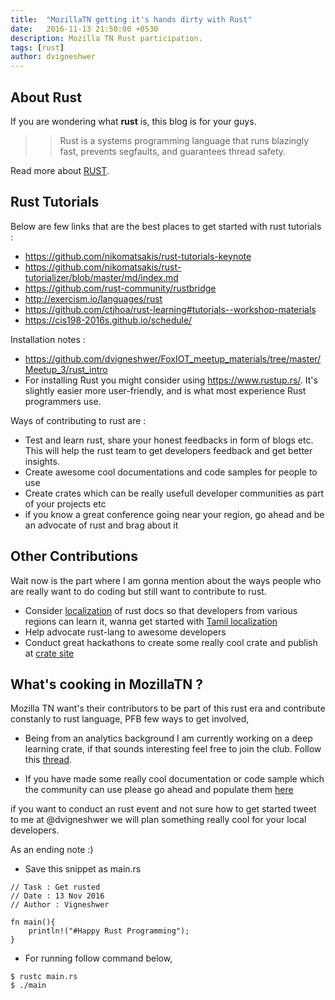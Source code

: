 ```yaml
---
title:  "MozillaTN getting it's hands dirty with Rust"
date:   2016-11-13 21:50:00 +0530
description: Mozilla TN Rust participation.
tags: [rust]
author: dvigneshwer
---
```


## About Rust

If you are wondering what **rust** is, this blog is for your guys.

>> Rust is a systems programming language that runs blazingly fast, prevents segfaults, and guarantees thread safety. 

Read more about [RUST](https://www.rust-lang.org/en-US/).

## Rust Tutorials

Below are few links that are the best places to get started with rust tutorials :

* https://github.com/nikomatsakis/rust-tutorials-keynote
* https://github.com/nikomatsakis/rust-tutorializer/blob/master/md/index.md
* https://github.com/rust-community/rustbridge
* http://exercism.io/languages/rust
* https://github.com/ctjhoa/rust-learning#tutorials--workshop-materials
* https://cis198-2016s.github.io/schedule/

Installation notes :

* https://github.com/dvigneshwer/FoxIOT_meetup_materials/tree/master/Meetup_3/rust_intro
* For installing Rust you might consider using https://www.rustup.rs/. It's slightly easier more user-friendly, and is what most experience Rust programmers use.

Ways of contributing to rust are :

* Test and learn rust, share your honest feedbacks in form of blogs etc. This will help the rust team to get developers feedback and get better insights.
* Create awesome cool documentations and code samples for people to use
* Create crates which can be really usefull developer communities as part of your projects etc
* if you know a great conference going near your region, go ahead and be an advocate of rust and brag about it

## Other Contributions

Wait now is the part where I am gonna mention about the ways people who are really want to do coding but still want to contribute to rust.

* Consider [localization](https://internals.rust-lang.org/t/translations-for-rust/3126) of rust docs so that developers from various regions can learn it, wanna get started with [Tamil localization](https://github.com/dvigneshwer/Rust_Group_Coimbatore/issues/1) 
* Help advocate rust-lang to awesome developers
* Conduct great hackathons to create some really cool crate and publish at [crate site](https://crates.io)

## What's cooking in MozillaTN ?

Mozilla TN want's their contributors to be part of this rust era and contribute constanly to rust language, PFB few ways to get involved,

* Being from an analytics background I am currently working on a deep learning crate, if that sounds interesting feel free to join the club. Follow this [thread](https://github.com/dvigneshwer/Rust_Group_Coimbatore/issues/3).

* If you have made some really cool documentation or code sample which the community can use please go ahead and populate them [here](https://github.com/dvigneshwer/Rust_Group_Coimbatore/issues/2) 

if you want to conduct an rust event and not sure how to get started tweet to me at @dvigneshwer we will plan something really cool for your local developers.

As an ending note :)

* Save this snippet as main.rs
~~~~
// Task : Get rusted
// Date : 13 Nov 2016
// Author : Vigneshwer

fn main(){
	println!("#Happy Rust Programming");
}
~~~~

* For running follow command below,
~~~~
$ rustc main.rs
$ ./main
~~~~
